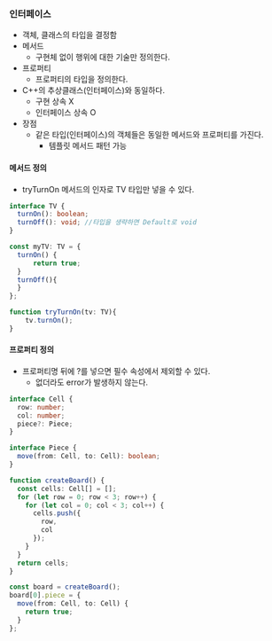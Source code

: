 ### 인터페이스

- 객체, 클래스의 타입을 결정함
- 메서드
  - 구현체 없이 행위에 대한 기술만 정의한다.
- 프로퍼티
  - 프로퍼티의 타입을 정의한다.
- C++의 추상클래스(인터페이스)와 동일하다.
  - 구현 상속 X
  - 인터페이스 상속 O
- 장점
  - 같은 타입(인터페이스)의 객체들은 동일한 메서드와 프로퍼티를 가진다.
    - 템플릿 메서드 패턴 가능

#### 메서드 정의

- tryTurnOn 메서드의 인자로 TV 타입만 넣을 수 있다.

```ts
interface TV {
  turnOn(): boolean;
  turnOff(): void; //타입을 생략하면 Default로 void
}

const myTV: TV = {
  turnOn() {
      return true;
  }
  turnOff(){
  }
};

function tryTurnOn(tv: TV){
    tv.turnOn();
}
```

#### 프로퍼티 정의

- 프로퍼티명 뒤에 ?를 넣으면 필수 속성에서 제외할 수 있다.
  - 없더라도 error가 발생하지 않는다.

```ts
interface Cell {
  row: number;
  col: number;
  piece?: Piece;
}

interface Piece {
  move(from: Cell, to: Cell): boolean;
}

function createBoard() {
  const cells: Cell[] = [];
  for (let row = 0; row < 3; row++) {
    for (let col = 0; col < 3; col++) {
      cells.push({
        row,
        col
      });
    }
  }
  return cells;
}

const board = createBoard();
board[0].piece = {
  move(from: Cell, to: Cell) {
    return true;
  }
};
```
